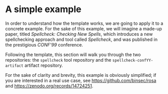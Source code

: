 # A simple example
In order to understand how the template works, we are going to apply it to a concrete example.
For the sake of this example, we will imagine a made-up paper, titled _Spellcheck: Checking New
Spells_, which introduces a new spellchecking approach and tool called _Spellcheck_, and was
published in the prestigious _CONF'99_ conference.

Following the template, this section will walk you through the two repositories: the `spellcheck`
tool repository and the `spellcheck-confYY-artifact` artifact repository.

For the sake of clarity and brevity, this example is obviously simplified; if you are interested in
a real use case, see <https://github.com/binsec/rosa> and <https://zenodo.org/records/14724251>.
